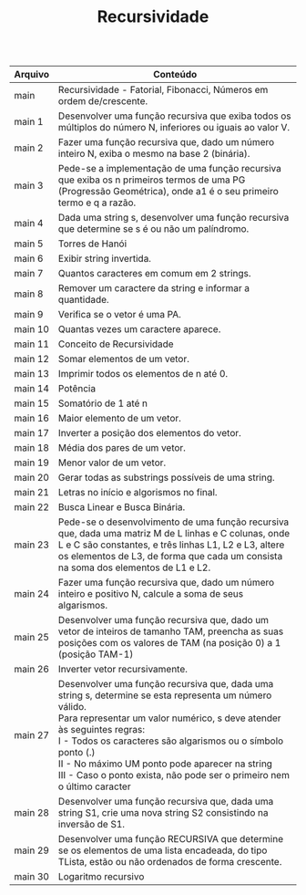 <div align="center">
<h1>Recursividade</h1><br><br> </div>

Arquivo | Conteúdo
--------|-----------
main | Recursividade - Fatorial, Fibonacci, Números em ordem de/crescente. <br>
main 1 | Desenvolver uma função recursiva que exiba todos os múltiplos do número N, inferiores ou iguais ao valor V. <br>
main 2 | Fazer uma função recursiva que, dado um número inteiro N, exiba o mesmo na base 2 (binária). <br>
main 3 | Pede-se a implementação de uma função recursiva que exiba os n primeiros termos de uma PG (Progressão Geométrica), onde a1 é o seu primeiro termo e q a razão. <br>
main 4 | Dada uma string s, desenvolver uma função recursiva que determine se s é ou não um palíndromo. <br>
main 5 | Torres de Hanói <br>
main 6 | Exibir string invertida. <br>
main 7 | Quantos caracteres em comum em 2 strings. <br>
main 8 | Remover um caractere da string e informar a quantidade. <br>
main 9 | Verifica se o vetor é uma PA. <br>
main 10 | Quantas vezes um caractere aparece. <br>
main 11 | Conceito de Recursividade<br>
main 12 | Somar elementos de um vetor. <br>
main 13 | Imprimir todos os elementos de n até 0. <br>
main 14 | Potência <br>
main 15 | Somatório de 1 até n <br>
main 16 | Maior elemento de um vetor. <br>
main 17 | Inverter a posição dos elementos do vetor. <br>
main 18 | Média dos pares de um vetor. <br>
main 19 | Menor valor de um vetor. <br>
main 20 | Gerar todas as substrings possíveis de uma string. <br>
main 21 | Letras no início e algorismos no final. <br>
main 22 | Busca Linear e Busca Binária.<br>
main 23 | Pede-se o desenvolvimento de uma função recursiva que, dada uma matriz M de L linhas e C colunas, onde L e C são constantes, e três linhas L1, L2 e L3, altere os elementos de L3, de forma que cada um consista na soma dos elementos de L1 e L2.<br>
main 24 | Fazer uma função recursiva que, dado um número inteiro e positivo N, calcule a soma de seus algarismos. <br>
main 25 | Desenvolver uma função recursiva que, dado um vetor de inteiros de tamanho TAM, preencha as suas posições com os valores de TAM (na posição 0) a 1 (posição TAM-1) <br>
main 26 | Inverter vetor recursivamente. <br>
main 27 | Desenvolver uma função recursiva que, dada uma string s, determine se esta representa um número válido.<br>Para representar um valor numérico, s deve atender às seguintes regras:<br>I - Todos os caracteres são algarismos ou o símbolo ponto (.)<br>II - No máximo UM ponto pode aparecer na string<br>III - Caso o ponto exista, não pode ser o primeiro nem o último caracter<br>
main 28 | Desenvolver uma função recursiva que, dada uma string S1, crie uma nova string S2 consistindo na inversão de S1.<br>
main 29 | Desenvolver uma função RECURSIVA que determine se os elementos de uma lista encadeada, do tipo TLista, estão ou não ordenados de forma crescente. <br>
main 30 | Logaritmo recursivo
